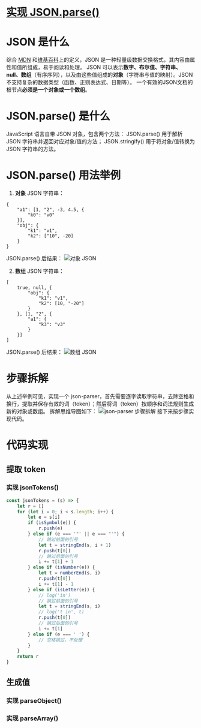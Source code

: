 # [实现 JSON.parse()](https://github.com/jannahuang/blog/issues/1)

# JSON 是什么
综合 [MDN](https://developer.mozilla.org/zh-CN/docs/Glossary/JSON) 和[维基百科](https://zh.wikipedia.org/wiki/JSON)上的定义，JSON 是一种轻量级数据交换格式，其内容由属性和值所组成，易于阅读和处理。
JSON 可以表示**数字、布尔值、字符串、null、数组**（有序序列），以及由这些值组成的**对象**（字符串与值的映射）。JSON 不支持复杂的数据类型（函数、正则表达式、日期等）。
一个有效的JSON文档的根节点**必须是一个对象或一个数组**。

# JSON.parse() 是什么
JavaScript 语言自带 JSON 对象，包含两个方法：
JSON.parse() 用于解析 JSON 字符串并返回对应对象/值的方法；
JSON.stringify() 用于将对象/值转换为 JSON 字符串的方法。

# JSON.parse() 用法举例
1. **对象** JSON 字符串：
```
{
    "a1": [1, "2", -3, 4.5, {
        "k0": "v0"
    }],
    "obj": {
        "k1": "v1",
        "k2": ["10", -20]
    }
}
```
JSON.parse() 后结果：
![对象 JSON](https://raw.githubusercontent.com/jannahuang/blog/main/pictures/json.parse1.png)

2. **数组** JSON 字符串：
```
[
    true, null, {
        "obj": {
            "k1": "v1",
            "k2": [10, "-20"]
        }
    }, [1, "2", {
        "a1": {
            "k3": "v3"
        }
    }]
]
```
JSON.parse() 后结果：
![数组 JSON](https://raw.githubusercontent.com/jannahuang/blog/main/pictures/json.parse2.png)

# 步骤拆解
从上述举例可见，实现一个 json-parser，首先需要逐字读取字符串，去除空格和换行，提取并保存有效的词（token）；然后将词（token）按顺序和词法规则生成新的对象或数组。
拆解思维导图如下：
![json-parser 步骤拆解](https://raw.githubusercontent.com/jannahuang/blog/main/pictures/json-parser%E6%AD%A5%E9%AA%A4%E6%8B%86%E8%A7%A3.png)
接下来按步骤实现代码。

# 代码实现
## 提取 token
### 实现 jsonTokens()
```javascript
const jsonTokens = (s) => {
    let r = []
    for (let i = 0; i < s.length; i++) {
        let e = s[i]
        if (isSymbol(e)) {
            r.push(e)
        } else if (e === '"' || e === "'") {
            // 跳过前面的引号
            let t = stringEnd(s, i + 1)
            r.push(t[0])
            // 跳过后面的引号
            i += t[1] + 1
        } else if (isNumber(e)) {
            let t = numberEnd(s, i)
            r.push(t[0])
            i += t[1] - 1
        } else if (isLetter(e)) {
            // log('in')
            // 跳过前面的引号
            let t = stringEnd(s, i)
            // log('t in', t)
            r.push(t[0])
            // 跳过后面的引号
            i += t[1]
        } else if (e === ' ') {
            // 空格跳过，不处理
        }
    }
    return r
}
```
## 生成值
### 实现 parseObject()

### 实现 parseArray()
 